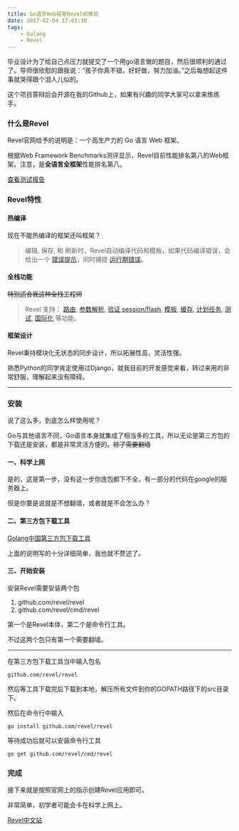 ```yaml
---
title: Go语言Web框架Revel初体验
date: 2017-02-04 17:01:30
tags: 
    - Golang
    - Revel
---
```


毕业设计为了给自己点压力就提交了一个用go语言做的题目，然后很顺利的通过了。导师很欣慰的跟我说：“孩子你真不错，好好做，努力加油。”之后每想起这件事就哭得跟个泪人儿似的。

这个项目答辩后会开源在我的Github上，如果有兴趣的同学大家可以拿来练练手。

<!-- more -->

### 什么是Revel

Revel官网给予的说明是：一个高生产力的 Go 语言 Web 框架。

根据Web Framework Benchmarks测评显示，Revel目前性能排名第八的Web框架。注意，是**全语言全框架**性能排名第八。

[查看测试报告](http://www.techempower.com/benchmarks/#section=data-r8)

### Revel特性

#### 热编译

现在不能热编译的框架还叫框架？

> 编辑, 保存, 和 刷新时，Revel自动编译代码和模板，如果代码编译错误，会给出一个 [错误提示](http://www.gorevel.cn/docs/img/CompilationError.png)，同时捕捉 [运行期错误](http://www.gorevel.cn/docs/img/Panic.png)。

#### 全栈功能

~~特别适合我这种全栈工程师~~

> Revel 支持： [路由](http://www.gorevel.cn/docs/manual/routing.html), [参数解析](http://www.gorevel.cn/docs/manual/binding.html), [验证](http://www.gorevel.cn/docs/manual/validation.html),[session/flash](http://www.gorevel.cn/docs/manual/sessionflash.html), [模板](http://www.gorevel.cn/docs/manual/templates.html), [缓存](http://www.gorevel.cn/docs/manual/cache.html), [计划任务](http://www.gorevel.cn/docs/manual/jobs.html), [测试](http://www.gorevel.cn/docs/manual/testing.html), [国际化](http://www.gorevel.cn/docs/manual/i18n-messages.html) 等功能。

#### 框架设计

Revel秉持模块化无状态的同步设计，所以拓展性高，灵活性强。

熟悉Python的同学肯定使用过Django，就我目前的开发感觉来看，转过来用的非常舒服，理解起来没有障碍。



---

### 安装

说了这么多，到底怎么样使用呢？

Go与其他语言不同，Go语言本身就集成了相当多的工具，所以无论是第三方包的下载还是安装，都是非常灵活方便的。~~除了需要翻墙~~

#### 一、科学上网

是的，这是第一步，没有这一步你连包都下不全，有一部分的代码在google的服务器上。

但是你要是说就是不想翻墙，或者就是不会怎么办？

#### 二、第三方包下载工具

[Golang中国第三方包下载工具](http://www.golangtc.com/download/package)

上面的说明写的十分详细简单，我也就不赘述了。

#### 三、开始安装

安装Revel需要安装两个包

1. github.com/revel/revel
2. github.com/revel/cmd/revel

第一个是Revel本体，第二个是命令行工具。

不过这两个包只有第一个需要翻墙。



---

在第三方包下载工具当中输入包名

```shell
github.com/revel/revel
```

然后等工具下载完后下载到本地，解压所有文件到你的GOPATH路径下的src目录下。

然后在命令行中输入

```shell
go install github.com/revel/revel
```

等待成功后就可以安装命令行工具

```shell
go get github.com/revel/cmd/revel
```



### 完成

接下来就是按照官网上的指示创建Revel应用即可。

非常简单，初学者可能会卡在科学上网上。

[Revel中文站](http://www.gorevel.cn/)

